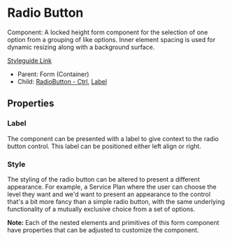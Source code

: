# Radio Button

Component: A locked height form component for the selection of one option from a grouping of like options. Inner element spacing is used for dynamic resizing along with a background surface. 

[Styleguide Link](https://zpl.io/VY0AyZd)

- Parent: Form (Container)
- Child: [RadioButton - Ctrl](https://github.com/able-app/docs/blob/72d886fee42ec503b35d525650866c59084c9480/controls/%CE%B5%20elements/radiobutton/radiobutton.md), [Label](https://github.com/able-app/docs/blob/2956b7cd57098e9f2c27ad3cb3ae8da4842dc0c0/controls/%CE%B5%20elements/label.md)

## Properties

### Label

The component can be presented with a label to give context to the radio button control.  This label can be positioned either left align or right.

### Style

The styling of the radio button can be altered to present a different appearance. For example, a Service Plan where the user can choose the level they want and we'd want to present an appearance to the control that's a bit more fancy than a simple radio button, with the same underlying functionality of a mutually exclusive choice from a set of options.



**Note:** Each of the nested elements and primitives of this form component have properties that can be adjusted to customize the component.

